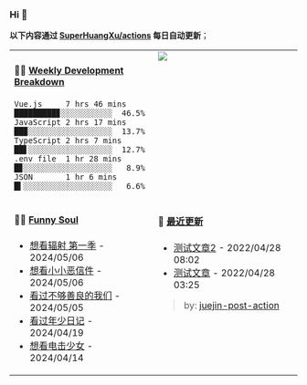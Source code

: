 
### Hi 👋

**以下内容通过 <a href="https://github.com/SuperHuangXu/SuperHuangXu/actions" target="_blank">SuperHuangXu/actions</a> 每日自动更新**；

<table width="800px">
<tr>
<td valign="top" width="50%">

#### 🏊‍♂️ <a href="https://gist.github.com/SuperHuangXu/d3e32e70ad1d22b5a3c5e8fc3c67dcc5" target="_blank">Weekly Development Breakdown</a>

```text
Vue.js     7 hrs 46 mins  █████████▊░░░░░░░░░░░  46.5%
JavaScript 2 hrs 17 mins  ██▉░░░░░░░░░░░░░░░░░░  13.7%
TypeScript 2 hrs 7 mins   ██▋░░░░░░░░░░░░░░░░░░  12.7%
.env file  1 hr 28 mins   █▊░░░░░░░░░░░░░░░░░░░   8.9%
JSON       1 hr 6 mins    █▍░░░░░░░░░░░░░░░░░░░   6.6%
```

</td>
<td valign="top" width="50%">
<a href="https://github.com/SuperHuangXu">
  <img align="center" src="https://github-readme-stats.vercel.app/api/top-langs/?username=SuperHuangXu&layout=compact&theme=radical" />
</a>
</td>
</tr>
<tr>
<td valign="top" width="50%">

#### 🤾‍♂️ <a href="https://www.douban.com/people/135404786/" target="_blank">Funny Soul</a>

* <a href='http://movie.douban.com/subject/35128081/' target='_blank'>想看辐射 第一季</a> - 2024/05/06
* <a href='http://movie.douban.com/subject/35900773/' target='_blank'>想看小小恶信件</a> - 2024/05/06
* <a href='http://movie.douban.com/subject/36151693/' target='_blank'>看过不够善良的我们</a> - 2024/05/05
* <a href='http://movie.douban.com/subject/34940879/' target='_blank'>看过年少日记</a> - 2024/04/19
* <a href='http://movie.douban.com/subject/30463492/' target='_blank'>想看电击少女</a> - 2024/04/14

</td>
<td valign="top" width="50%">

#### 🤾‍ <a href="https://juejin.cn/user/4142615541064046" target="_blank">最近更新</a>
  * <a href='https://juejin.cn/post/7091561831067566117' target='_blank'>测试文章2</a> - 2022/04/28 08:02
* <a href='https://juejin.cn/post/7091490504222703652' target='_blank'>测试文章</a> - 2022/04/28 03:25

> by: [juejin-post-action](https://github.com/SuperHuangXu/juejin-post-action)

</td>
</tr>
</table>

